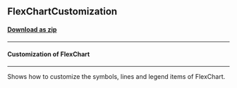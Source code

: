 ## FlexChartCustomization
#### [Download as zip](https://downgit.github.io/#/home?url=https://github.com/GrapeCity/ComponentOne-UWP-Samples/tree/master/\C1.UWP.FlexChart\VB\FlexChartCustomization)
____
#### Customization of FlexChart
____
Shows how to customize the symbols, lines and legend items of FlexChart.
